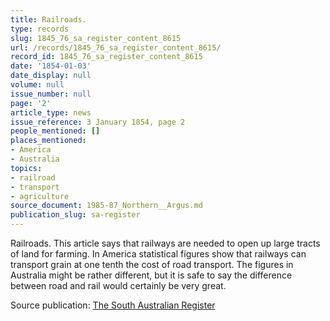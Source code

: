 ```yaml
---
title: Railroads.
type: records
slug: 1845_76_sa_register_content_8615
url: /records/1845_76_sa_register_content_8615/
record_id: 1845_76_sa_register_content_8615
date: '1854-01-03'
date_display: null
volume: null
issue_number: null
page: '2'
article_type: news
issue_reference: 3 January 1854, page 2
people_mentioned: []
places_mentioned:
- America
- Australia
topics:
- railroad
- transport
- agriculture
source_document: 1985-87_Northern__Argus.md
publication_slug: sa-register
---
```


Railroads.  This article says that railways are needed to open up large tracts of land for farming.  In America statistical figures show that railways can transport grain at one tenth the cost of road transport.  The figures in Australia might be rather different, but it is safe to say the difference between road and rail would certainly be very great.

Source publication: [The South Australian Register](/publications/sa-register/)
